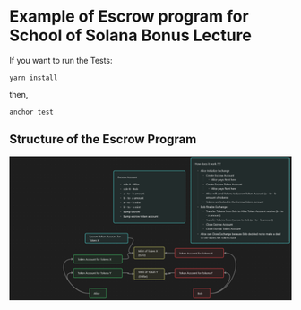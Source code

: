 # Example of Escrow program for School of Solana Bonus Lecture


If you want to run the Tests:

```
yarn install
```
then,
```
anchor test
```

## Structure of the Escrow Program

![My Image](Escrow-Structure.png)
